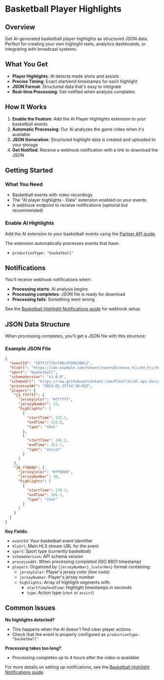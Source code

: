 # Basketball Player Highlights

## Overview

Get AI-generated basketball player highlights as structured JSON data. Perfect for creating your own highlight reels, analytics dashboards, or integrating with broadcast systems.

## What You Get

- **Player Highlights**: AI detects made shots and assists
- **Precise Timing**: Exact start/end timestamps for each highlight
- **JSON Format**: Structured data that's easy to integrate
- **Real-time Processing**: Get notified when analysis completes

## How It Works

1. **Enable the Feature**: Add the AI Player Highlights extension to your basketball events
2. **Automatic Processing**: Our AI analyzes the game video when it's available  
3. **JSON Generation**: Structured highlight data is created and uploaded to your storage
4. **Get Notified**: Receive a webhook notification with a link to download the JSON

## Getting Started

### What You Need

- Basketball events with video recordings
- The "AI player highlights - Data" extension enabled on your events
- A webhook endpoint to receive notifications (optional but recommended)

### Enable AI Highlights

Add the AI extension to your basketball events using the [Partner API guide](partner-api-ml-extensions-guide.md).

The extension automatically processes events that have:
- `productionType: "basketball"`

## Notifications

You'll receive webhook notifications when:
- **Processing starts**: AI analysis begins
- **Processing completes**: JSON file is ready for download
- **Processing fails**: Something went wrong

See the [Basketball Highlight Notifications guide](ml-breakdown-subscription-guide.md) for webhook setup.

## JSON Data Structure

When processing completes, you'll get a JSON file with this structure:

### Example JSON File

```json
{
  "eventId": "507f1f77bcf86cd799439011",
  "hlsUrl": "https://cdn.example.com/tenant/eventId/venue_hls/hd_hls/hd_hls.m3u8",
  "sport": "basketball",
  "schemaVersion": "v1.0.0",
  "schemaUrl": "https://raw.githubusercontent.com/Pixellot/ml-api-docs/refs/tags/v1.0.0/schema.json",
  "processedAt": "2024-01-15T14:30:45Z",
  "players": {
    "23_ffffff": {
      "jerseyColor": "#ffffff",
      "jerseyNumber": 23,
      "highlights": [
        {
          "startTime": 125.5,
          "endTime": 132.8,
          "type": "shot"
        },
        {
          "startTime": 245.2,
          "endTime": 251.7,
          "type": "assist"
        }
      ]
    },
    "30_ff0000": {
      "jerseyColor": "#ff0000",
      "jerseyNumber": 30,
      "highlights": [
        {
          "startTime": 178.3,
          "endTime": 185.1,
          "type": "shot"
        }
      ]
    }
  }
}
```

**Key Fields:**
- `eventId`: Your basketball event identifier
- `hlsUrl`: Main HLS stream URL for the event
- `sport`: Sport type (currently basketball)
- `schemaVersion`: API schema version
- `processedAt`: When processing completed (ISO 8601 timestamp)
- `players`: Organized by `{jerseyNumber}_{colorHex}` format containing:
  - `jerseyColor`: Player's jersey color (hex code)
  - `jerseyNumber`: Player's jersey number
  - `highlights`: Array of highlight segments with:
    - `startTime`/`endTime`: Highlight timestamps in seconds
    - `type`: Action type (`shot` or `assist`)

## Common Issues

**No highlights detected?**
- This happens when the AI doesn't find clear player actions
- Check that the event is properly configured as `productionType: "basketball"`

**Processing takes too long?**
- Processing completes up to 4 hours after the video is available

For more details on setting up notifications, see the [Basketball Highlight Notifications guide](ml-breakdown-subscription-guide.md).
